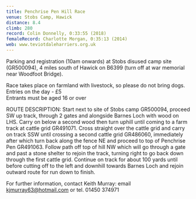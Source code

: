 ```yaml
---
title: Penchrise Pen Hill Race
venue: Stobs Camp, Hawick
distance: 8.4
climb: 280
record: Colin Donnelly, 0:33:55 (2018)
femaleRecord: Charlotte Morgan, 0:35:13 (2014)
web: www.teviotdaleharriers.org.uk
---
```

Parking and registration (10am onwards) at Stobs disused camp site (GR500094), 4 miles south of Hawick on B6399 (turn off at war memorial near Woodfoot Bridge).

Race takes place on farmland with livestock, so please do not bring dogs.  
Entries on the day - £5  
Entrants must be aged 16 or over

ROUTE DESCRIPTION: Start next to site of Stobs camp GR500094, proceed SW up track, through 2 gates and alongside Barnes Loch with wood on LHS. Carry on below a second wood then turn uphill until coming to a farm track at cattle grid GR491071. Cross straight over the cattle grid and carry on track SSW until crossing a second cattle grid GR486060, immediately after which turn back along the fence NE and proceed to top of Penchrise Pen GR491063. Follow path off top of hill NW which will go through a gate and past a stone shelter to rejoin the track, turning right to go back down through the first cattle grid. Continue on track for about 100 yards until before cutting off to the left and downhill towards Barnes Loch and rejoin outward route for run down to finish.

For further information, contact Keith Murray: email kjmurray63@hotmail.com or tel. 01450 374971